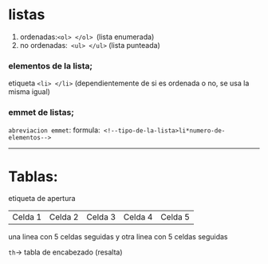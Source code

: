 # listas
1) ordenadas:``<ol> </ol> ``(lista enumerada)
2) no ordenadas:`` <ul> </ul>`` (lista punteada)


### elementos de la lista;
etiqueta ``<li> </li>`` (dependientemente de si es ordenada o no, se usa la misma igual)

### emmet de listas;
``abreviacion emmet``: 
formula:`` <!--tipo-de-la-lista>li*numero-de-elementos-->``
<hr>

# Tablas:
etiqueta de apertura  <table>
<tr> <!--filas-->
            <td>Celda 1</td> <!-- celdas-->
            <td>Celda 2</td>
            <td>Celda 3</td>
            <td>Celda 4</td>
            <td>Celda 5</td>
    </tr>
</table>

una linea con 5 celdas seguidas y otra linea con 5 celdas seguidas

``th``-> tabla de encabezado (resalta)
